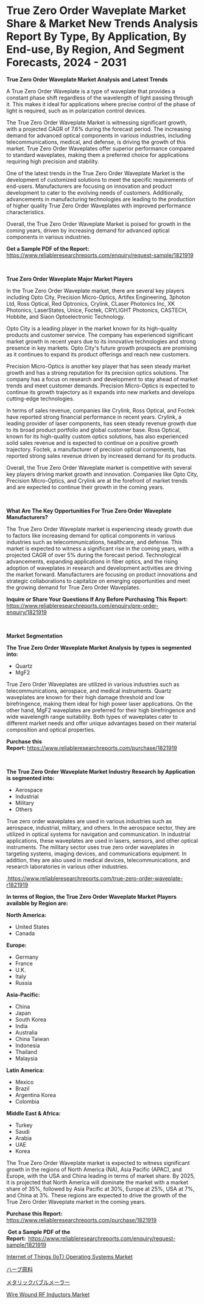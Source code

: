 <p><h1>True Zero Order Waveplate Market Share & Market New Trends Analysis Report By Type, By Application, By End-use, By Region, And Segment Forecasts, 2024 - 2031</h1></p><p><strong>True Zero Order Waveplate Market Analysis and Latest Trends</strong></p>
<p><p>A True Zero Order Waveplate is a type of waveplate that provides a constant phase shift regardless of the wavelength of light passing through it. This makes it ideal for applications where precise control of the phase of light is required, such as in polarization control devices.</p><p>The True Zero Order Waveplate Market is witnessing significant growth, with a projected CAGR of 7.6% during the forecast period. The increasing demand for advanced optical components in various industries, including telecommunications, medical, and defense, is driving the growth of this market. True Zero Order Waveplates offer superior performance compared to standard waveplates, making them a preferred choice for applications requiring high precision and stability.</p><p>One of the latest trends in the True Zero Order Waveplate Market is the development of customized solutions to meet the specific requirements of end-users. Manufacturers are focusing on innovation and product development to cater to the evolving needs of customers. Additionally, advancements in manufacturing technologies are leading to the production of higher quality True Zero Order Waveplates with improved performance characteristics.</p><p>Overall, the True Zero Order Waveplate Market is poised for growth in the coming years, driven by increasing demand for advanced optical components in various industries.</p></p>
<p><strong>Get a Sample PDF of the Report:&nbsp;</strong> <a href="https://www.reliableresearchreports.com/enquiry/request-sample/1821919">https://www.reliableresearchreports.com/enquiry/request-sample/1821919</a></p>
<p>&nbsp;</p>
<p><strong>True Zero Order Waveplate Major Market Players</strong></p>
<p><p>In the True Zero Order Waveplate market, there are several key players including Opto City, Precision Micro-Optics, Artifex Engineering, 3photon Ltd, Ross Optical, Red Optronics, Crylink, CLaser Photonics Inc, XK Photonics, LaserStates, Unice, Foctek, CRYLIGHT Photonics, CASTECH, Hobbite, and Siaon Optoelectronic Technology. </p><p>Opto City is a leading player in the market known for its high-quality products and customer service. The company has experienced significant market growth in recent years due to its innovative technologies and strong presence in key markets. Opto City's future growth prospects are promising as it continues to expand its product offerings and reach new customers.</p><p>Precision Micro-Optics is another key player that has seen steady market growth and has a strong reputation for its precision optics solutions. The company has a focus on research and development to stay ahead of market trends and meet customer demands. Precision Micro-Optics is expected to continue its growth trajectory as it expands into new markets and develops cutting-edge technologies.</p><p>In terms of sales revenue, companies like Crylink, Ross Optical, and Foctek have reported strong financial performance in recent years. Crylink, a leading provider of laser components, has seen steady revenue growth due to its broad product portfolio and global customer base. Ross Optical, known for its high-quality custom optics solutions, has also experienced solid sales revenue and is expected to continue on a positive growth trajectory. Foctek, a manufacturer of precision optical components, has reported strong sales revenue driven by increased demand for its products.</p><p>Overall, the True Zero Order Waveplate market is competitive with several key players driving market growth and innovation. Companies like Opto City, Precision Micro-Optics, and Crylink are at the forefront of market trends and are expected to continue their growth in the coming years.</p></p>
<p>&nbsp;</p>
<p><strong>What Are The Key Opportunities For True Zero Order Waveplate Manufacturers?</strong></p>
<p><p>The True Zero Order Waveplate market is experiencing steady growth due to factors like increasing demand for optical components in various industries such as telecommunications, healthcare, and defense. This market is expected to witness a significant rise in the coming years, with a projected CAGR of over 5% during the forecast period. Technological advancements, expanding applications in fiber optics, and the rising adoption of waveplates in research and development activities are driving the market forward. Manufacturers are focusing on product innovations and strategic collaborations to capitalize on emerging opportunities and meet the growing demand for True Zero Order Waveplates.</p></p>
<p><strong>Inquire or Share Your Questions If Any Before Purchasing This Report:</strong> <a href="https://www.reliableresearchreports.com/enquiry/pre-order-enquiry/1821919">https://www.reliableresearchreports.com/enquiry/pre-order-enquiry/1821919</a></p>
<p>&nbsp;</p>
<p><strong>Market Segmentation</strong></p>
<p><strong>The True Zero Order Waveplate Market Analysis by types is segmented into:</strong></p>
<p><ul><li>Quartz</li><li>MgF2</li></ul></p>
<p><p>True Zero Order Waveplates are utilized in various industries such as telecommunications, aerospace, and medical instruments. Quartz waveplates are known for their high damage threshold and low birefringence, making them ideal for high power laser applications. On the other hand, MgF2 waveplates are preferred for their high birefringence and wide wavelength range suitability. Both types of waveplates cater to different market needs and offer unique advantages based on their material composition and optical properties.</p></p>
<p><strong>Purchase this Report:&nbsp;</strong><a href="https://www.reliableresearchreports.com/purchase/1821919">https://www.reliableresearchreports.com/purchase/1821919</a></p>
<p>&nbsp;</p>
<p><strong>The True Zero Order Waveplate Market Industry Research by Application is segmented into:</strong></p>
<p><ul><li>Aerospace</li><li>Industrial</li><li>Military</li><li>Others</li></ul></p>
<p><p>True zero order waveplates are used in various industries such as aerospace, industrial, military, and others. In the aerospace sector, they are utilized in optical systems for navigation and communication. In industrial applications, these waveplates are used in lasers, sensors, and other optical instruments. The military sector uses true zero order waveplates in targeting systems, imaging devices, and communications equipment. In addition, they are also used in medical devices, telecommunications, and research laboratories in various other industries.</p></p>
<p><a href="https://www.reliableresearchreports.com/true-zero-order-waveplate-r1821919">&nbsp;https://www.reliableresearchreports.com/true-zero-order-waveplate-r1821919</a></p>
<p><strong>In terms of Region, the True Zero Order Waveplate Market Players available by Region are:</strong></p>
<p>
    <p> <strong> North America: </strong>
        <ul>
            <li>United States</li>
            <li>Canada</li>
        </ul>
        </p> 
    <p> <strong> Europe: </strong>
        <ul>
            <li>Germany</li>
            <li>France</li>
            <li>U.K.</li>
            <li>Italy</li>
            <li>Russia</li>
        </ul>
        </p> 
    <p> <strong> Asia-Pacific: </strong>
        <ul>
            <li>China</li>
            <li>Japan</li>
            <li>South Korea</li>
            <li>India</li>
            <li>Australia</li>
            <li>China Taiwan</li>
            <li>Indonesia</li>
            <li>Thailand</li>
            <li>Malaysia</li>
        </ul>
        </p> 
    <p> <strong> Latin America: </strong>
        <ul>
            <li>Mexico</li>
            <li>Brazil</li>
            <li>Argentina Korea</li>
            <li>Colombia</li>
        </ul>
        </p> 
    <p> <strong> Middle East & Africa: </strong>
        <ul>
            <li>Turkey</li>
            <li>Saudi</li>
            <li>Arabia</li>
            <li>UAE</li>
            <li>Korea</li>
        </ul>
    </p>
    </p>
<p><p>The True Zero Order Waveplate market is expected to witness significant growth in the regions of North America (NA), Asia Pacific (APAC), and Europe, with the USA and China leading in terms of market share. By 2025, it is projected that North America will dominate the market with a market share of 35%, followed by Asia Pacific at 30%, Europe at 25%, USA at 7%, and China at 3%. These regions are expected to drive the growth of the True Zero Order Waveplate market in the coming years.</p></p>
<p><strong>Purchase this Report: </strong><a href="https://www.reliableresearchreports.com/purchase/1821919">https://www.reliableresearchreports.com/purchase/1821919</a></p>
<p>&nbsp;<strong>Get a Sample PDF of the Report:&nbsp;&nbsp;</strong><a href="https://www.reliableresearchreports.com/enquiry/request-sample/1821919">https://www.reliableresearchreports.com/enquiry/request-sample/1821919</a></p>
<p><strong></strong></p>
<p><p><a href="https://www.linkedin.com/pulse/internet-things-iot-operating-systems-market-trends-analysis-e1zec?trackingId=v%2FS%2Fl0vU7%2BfN4cwp%2FP7FbQ%3D%3D">Internet of Things (IoT) Operating Systems Market</a></p><p><a href="https://github.com/oqoeusbvpadwjs08/Market-Research-Report-List-1/blob/main/705908230588.md">ハーブ原料</a></p><p><a href="https://github.com/CloydAbbott2023/Market-Research-Report-List-1/blob/main/385500330587.md">メタリックバブルメーラー</a></p><p><a href="https://www.linkedin.com/pulse/decoding-wire-wound-rf-inductors-market-metrics-share-trends-vzo8c?trackingId=mkV1DK1XnHbUZ8QRLBJ9bg%3D%3D">Wire Wound RF Inductors Market</a></p></p>